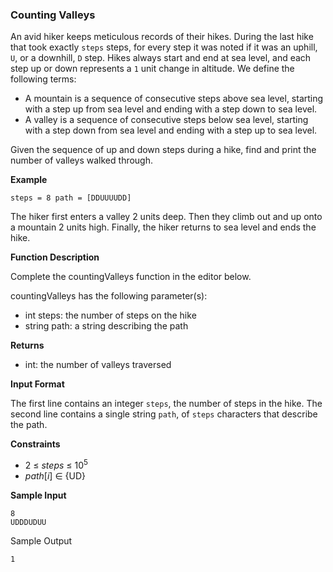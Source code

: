 ### __Counting Valleys__

An avid hiker keeps meticulous records of their hikes. During the last hike that took exactly `steps` steps, for every step it was noted if it was an uphill, `U`, or a downhill, `D` step. Hikes always start and end at sea level, and each step up or down represents a `1` unit change in altitude. We define the following terms:

- A mountain is a sequence of consecutive steps above sea level, starting with a step up from sea level and ending with a step down to sea level.
- A valley is a sequence of consecutive steps below sea level, starting with a step down from sea level and ending with a step up to sea level.

Given the sequence of up and down steps during a hike, find and print the number of valleys walked through.

__Example__
```
steps = 8 path = [DDUUUUDD]
```
The hiker first enters a valley 2 units deep. Then they climb out and up onto a mountain 2 units high. Finally, the hiker returns to sea level and ends the hike.

__Function Description__

Complete the countingValleys function in the editor below.

countingValleys has the following parameter(s):

- int steps: the number of steps on the hike
- string path: a string describing the path

__Returns__

- int: the number of valleys traversed

__Input Format__

The first line contains an integer `steps`, the number of steps in the hike.
The second line contains a single string `path`, of `steps` characters that describe the path.

__Constraints__

- 2 &le; _steps_ &le; 10<sup>5</sup>
- _path_[_i_] &#8712; {UD}

__Sample Input__
```
8
UDDDUDUU
```
Sample Output
```
1
```